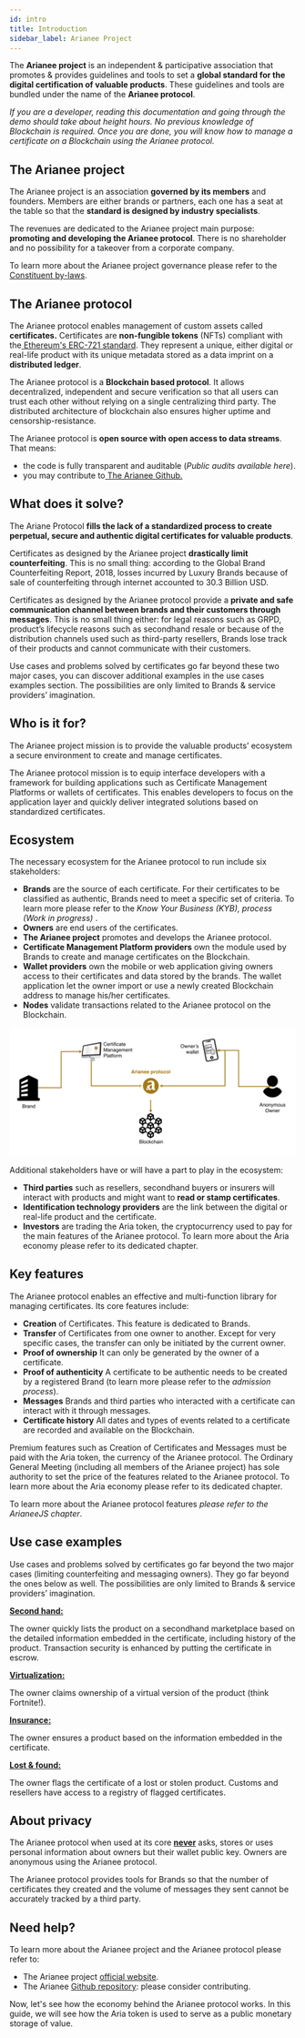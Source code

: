 ```yaml
---
id: intro
title: Introduction
sidebar_label: Arianee Project
---
```






The **Arianee project** is an independent & participative association that promotes & provides guidelines and tools to set a **global standard for the digital certification of valuable products**. These guidelines and tools are bundled under the name of the **Arianee protocol**.

 

_If you are a developer, reading this documentation and going through the demo should take about height hours. No previous knowledge of Blockchain is required. Once you are done, you will know how to manage a certificate on a Blockchain using the Arianee protocol._


## **The Arianee project**

The Arianee project is an association **governed by its members** and founders. Members are either brands or partners, each one has a seat at the table so that the **standard is designed by industry specialists**.

 

The revenues are dedicated to the Arianee project main purpose: **promoting and developing the Arianee protocol**. There is no shareholder and no possibility for a takeover from a corporate company.

To learn more about the Arianee project governance please refer to the[ Constituent by-laws](https://drive.google.com/file/d/1BiLiBNzg6Z9bJ6QoP0naFsIq6L5sRj8Y/view?usp=sharing).


## **The Arianee protocol**

The Arianee protocol enables management of custom assets called **certificates.** Certificates are **non-fungible tokens** (NFTs) compliant with the[ Ethereum's ERC-721 standard](https://github.com/ethereum/EIPs/blob/master/EIPS/eip-721.md). They represent a unique, either digital or real-life product with its unique metadata stored as a data imprint on a **distributed ledger**.

 

The Arianee protocol is a **Blockchain based protocol**. It allows decentralized, independent and secure verification so that all users can trust each other without relying on a single centralizing third party. The distributed architecture of blockchain also ensures higher uptime and censorship-resistance.

 

The Arianee protocol is **open source with open access to data streams**. That means:



*    the code is fully transparent and auditable (_Public audits available here_).
*   you may contribute to[ The Arianee Github.](https://github.com/Arianee/ArianeeMaster)

## **What does it solve?**


The Ariane Protocol **fills the lack of a standardized process to create perpetual, secure and authentic digital certificates for valuable products**.

 

Certificates as designed by the Arianee project **drastically limit counterfeiting**. This is no small thing: according to the Global Brand Counterfeiting Report, 2018, losses incurred by Luxury Brands because of sale of counterfeiting through internet accounted to 30.3 Billion USD.

 

Certificates as designed by the Arianee protocol provide a **private and safe communication channel between brands and their customers through messages**. This is no small thing either: for legal reasons such as GRPD, product’s lifecycle reasons such as secondhand resale or because of the distribution channels used such as third-party resellers, Brands lose track of their products and cannot communicate with their customers.

 

Use cases and problems solved by certificates go far beyond these two major cases, you can discover additional examples in the use cases examples section. The possibilities are only limited to Brands & service providers’ imagination.


## **Who is it for?**

The Arianee project mission is to provide the valuable products’ ecosystem a secure environment to create and manage certificates.

The Arianee protocol mission is to equip interface developers with a framework for building applications such as Certificate Management Platforms or wallets of certificates. This enables developers to focus on the application layer and quickly deliver integrated solutions based on standardized certificates.


## **Ecosystem**

The necessary ecosystem for the Arianee protocol to run include six stakeholders:

 



*   **Brands** are the source of each certificate. For their certificates to be classified as authentic, Brands need to meet a specific set of criteria. To learn more please refer to the _Know Your Business  (KYB), process (Work in progress)_ .
*   **Owners** are end users of the certificates.
*   **The Arianee project** promotes and develops the Arianee protocol.
*   **Certificate Management Platform providers** own the module used by Brands to create and manage certificates on the Blockchain.
*   **Wallet providers** own the mobile or web application giving owners access to their certificates and data stored by the brands. The wallet application let the owner import or use a newly created Blockchain address to manage his/her certificates.
*   **Nodes** validate transactions related to the Arianee protocol on the Blockchain.

 

 


![alt_text](../img/arianeenetwork.png "image_tooltip")


Additional stakeholders have or will have a part to play in the ecosystem:

 



*   **Third parties** such as resellers, secondhand buyers or insurers will interact with products and might want to **read or stamp certificates**.
*   **Identification technology providers** are the link between the digital or real-life product and the certificate.
*   **Investors** are trading the Aria token, the cryptocurrency used to pay for the main features of the Arianee protocol. To learn more about the Aria economy please refer to its dedicated chapter.

## **Key features**


The Arianee protocol enables an effective and multi-function library for managing certificates. Its core features include:

 



*   **Creation** of Certificates. This feature is dedicated to Brands.
*   **Transfer** of Certificates from one owner to another. Except for very specific cases, the transfer can only be initiated by the current owner.
*   **Proof of ownership** It can only be generated by the owner of a certificate.
*   **Proof of authenticity** A certificate to be authentic needs to be created by a registered Brand (to learn more please refer to the _admission process_). 
*   **Messages** Brands and third parties who interacted with a certificate can interact with it through messages.
*   **Certificate history** All dates and types of events related to a certificate are recorded and available on the Blockchain.

Premium features such as Creation of Certificates and Messages must be paid with the Aria token, the currency of the Arianee protocol. The Ordinary General Meeting (including all members of the Arianee project) has sole authority to set the price of the features related to the Arianee protocol. To learn more about the Aria economy please refer to its dedicated chapter.

To learn more about the Arianee protocol features _please refer to the ArianeeJS chapter_.


## **Use case examples**

Use cases and problems solved by certificates go far beyond the two major cases (limiting counterfeiting and messaging owners). They go far beyond the ones below as well. The possibilities are only limited to Brands & service providers’ imagination.

 

**<span style="text-decoration:underline;">Second hand:</span>**

The owner quickly lists the product on a secondhand marketplace based on the detailed information embedded in the certificate, including history of the product. Transaction security is enhanced by putting the certificate in escrow.

 

**<span style="text-decoration:underline;">Virtualization:</span>**

The owner claims ownership of a virtual version of the product (think Fortnite!).

**<span style="text-decoration:underline;"> </span>**

**<span style="text-decoration:underline;">Insurance:</span>**

The owner ensures a product based on the information embedded in the certificate.

 

**<span style="text-decoration:underline;">Lost & found:</span>**

The owner flags the certificate of a lost or stolen product. Customs and resellers have access to a registry of flagged certificates.


## **About privacy**

The Arianee protocol when used at its core **<span style="text-decoration:underline;">never</span>** asks, stores or uses personal information about owners but their wallet public key. Owners are anonymous using the Arianee protocol.

 

The Arianee protocol provides tools for Brands so that the number of certificates they created and the volume of messages they sent cannot be accurately tracked by a third party.


## **Need help?**

To learn more about the Arianee project and the Arianee protocol please refer to:



*   The Arianee project [official website](https://www.arianee.org/).
*   The Arianee [Github repository](https://github.com/Arianee): please consider contributing.

Now, let's see how the economy behind the Arianee protocol works. In this guide, we will see how the Aria token is used to serve as a public monetary storage of value.

